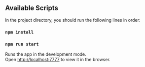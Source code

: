 ## Available Scripts

In the project directory, you should run the following lines in order:

### `npm install`

### `npm run start`

Runs the app in the development mode.\
Open [http://localhost:7777](http://localhost:7777) to view it in the browser.
